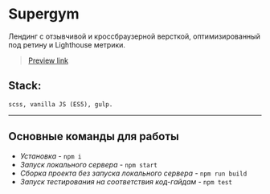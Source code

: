 # Supergym
Лендинг с отзывчивой и кроссбраузерной версткой, оптимизированный под ретину и Lighthouse метрики.
> [Preview link](https://sdwayy.github.io/smart-device/)

## Stack:
    scss, vanilla JS (ES5), gulp.
---
## Основные команды для работы
*  *Установка* -  `npm i`
* *Запуск локального сервера* - `npm start`
* *Сборка проекта без запуска локального сервера* -  `npm run build`
* *Запуск тестирования на соответствия код-гайдам* - `npm test`
